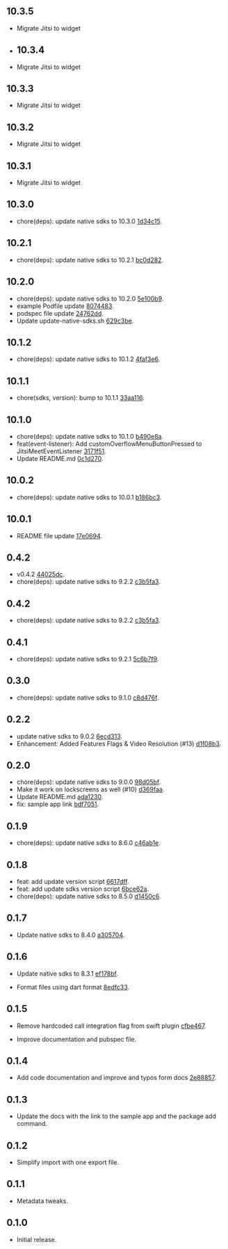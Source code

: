 ## 10.3.5

* Migrate Jitsi to widget

* ## 10.3.4

* Migrate Jitsi to widget

## 10.3.3

* Migrate Jitsi to widget

## 10.3.2

* Migrate Jitsi to widget

## 10.3.1

* Migrate Jitsi to widget

## 10.3.0 

* chore(deps): update native sdks to 10.3.0 [1d34c15](https://github.com/jitsi/jitsi-meet-flutter-sdk/commit/1d34c15615dcbd8a161b8850bfe0906584598161).

## 10.2.1 

* chore(deps): update native sdks to 10.2.1 [bc0d282](https://github.com/jitsi/jitsi-meet-flutter-sdk/commit/bc0d282f102aab555079ee8fd25d2b07e4d645ec).

## 10.2.0 

* chore(deps): update native sdks to 10.2.0 [5e100b9](https://github.com/jitsi/jitsi-meet-flutter-sdk/commit/5e100b98ea3de5069850668aafdb23ba3ddc654b).
* example Podfile update [8074483](https://github.com/jitsi/jitsi-meet-flutter-sdk/commit/8074483cb9b33c5604fcbd7f69da601abbd34aab).
* podspec file update [24762dd](https://github.com/jitsi/jitsi-meet-flutter-sdk/commit/24762ddb9fd436493abd680e3d89fa136d139d04).
* Update update-native-sdks.sh [629c3be](https://github.com/jitsi/jitsi-meet-flutter-sdk/commit/629c3bed823f7ed6bf060fca883be04a93ce95f3).

## 10.1.2 

* chore(deps): update native sdks to 10.1.2 [4faf3e6](https://github.com/jitsi/jitsi-meet-flutter-sdk/commit/4faf3e6dc12e647527d0e762d1b1e8e67cf09ac1).

## 10.1.1 

* chore(sdks, version): bump to 10.1.1 [33aa116](https://github.com/jitsi/jitsi-meet-flutter-sdk/commit/33aa116c3d38a9e7e083fa8eeeebbd9bb886d39c).

## 10.1.0 

* chore(deps): update native sdks to 10.1.0 [b490e8a](https://github.com/jitsi/jitsi-meet-flutter-sdk/commit/b490e8a91afb02dabe83a52a5cf7789372599c11).
* feat(event-listener): Add customOverflowMenuButtonPressed to JitsiMeetEventListener [3171f51](https://github.com/jitsi/jitsi-meet-flutter-sdk/commit/3171f518d237440990525c399629e97f1c817058).
* Update README.md [0c1d270](https://github.com/jitsi/jitsi-meet-flutter-sdk/commit/0c1d2709f2656e97d02231262a83dffcaaff0ee6).

## 10.0.2 

* chore(deps): update native sdks to 10.0.1 [b186bc3](https://github.com/jitsi/jitsi-meet-flutter-sdk/commit/b186bc3a54c7719d04e4562b204ba3ee8400d656).

## 10.0.1 

* README file update [17e0694](https://github.com/jitsi/jitsi-meet-flutter-sdk/commit/17e06949bbfc861508bdb834a617f22427a88a61).

## 0.4.2 

* v0.4.2 [44025dc](https://github.com/jitsi/jitsi-meet-flutter-sdk/commit/44025dce27d9bc5d358b9bce7f6cea604c6fedd8).
* chore(deps): update native sdks to 9.2.2 [c3b5fa3](https://github.com/jitsi/jitsi-meet-flutter-sdk/commit/c3b5fa3e12e7a471df2a1c7cfa963489659c3191).

## 0.4.2 

* chore(deps): update native sdks to 9.2.2 [c3b5fa3](https://github.com/jitsi/jitsi-meet-flutter-sdk/commit/c3b5fa3e12e7a471df2a1c7cfa963489659c3191).

## 0.4.1 

* chore(deps): update native sdks to 9.2.1 [5c6b7f9](https://github.com/jitsi/jitsi-meet-flutter-sdk/commit/5c6b7f9cfa18b21be67e2c26bb1715e37b1ba60e).

## 0.3.0 

* chore(deps): update native sdks to 9.1.0 [c8d476f](https://github.com/jitsi/jitsi-meet-flutter-sdk/commit/c8d476f52db9b84af1e9d7c418c069948c54bea8).

## 0.2.2 

* update native sdks to 9.0.2 [6ecd313](https://github.com/jitsi/jitsi-meet-flutter-sdk/commit/6ecd3132854280c95e855853e6b80d2bc90fb8c4).
* Enhancement: Added Features Flags & Video Resolution (#13) [d1f08b3](https://github.com/jitsi/jitsi-meet-flutter-sdk/commit/d1f08b320c137c9e6fa14a58cfd795732c4882be).

## 0.2.0 

* chore(deps): update native sdks to 9.0.0 [98d05bf](https://github.com/jitsi/jitsi-meet-flutter-sdk/commit/98d05bf5183f70b5df8625a0e0ce620664344cd7).
* Make it work on lockscreens as well (#10) [d369faa](https://github.com/jitsi/jitsi-meet-flutter-sdk/commit/d369faae3462a028c1e2958b9976b48d2d503649).
* Update README.md [ada1230](https://github.com/jitsi/jitsi-meet-flutter-sdk/commit/ada123031bfc9ca4916b67c30926840249de2616).
* fix: sample app link [bdf7051](https://github.com/jitsi/jitsi-meet-flutter-sdk/commit/bdf705101e4afb96420c375deee8bc9169e4693a).

## 0.1.9 

* chore(deps): update native sdks to 8.6.0 [c46ab1e](https://github.com/jitsi/jitsi-meet-flutter-sdk/commit/c46ab1e44c369b1441aa736ef8bbd0bf81f2275e).

## 0.1.8 

* feat: add update version script [6617dff](https://github.com/jitsi/jitsi-meet-flutter-sdk/commit/6617dff4599842c0e8d56c20a875d19299761296).
* feat: add update sdks version script [6bce62a](https://github.com/jitsi/jitsi-meet-flutter-sdk/commit/6bce62acb9888050c6b32ab18c3135fe7ed64bea).
* chore(deps): update native sdks to 8.5.0 [d1450c6](https://github.com/jitsi/jitsi-meet-flutter-sdk/commit/d1450c6df63b17feb25cea57d8dc2d9493b402ea).

## 0.1.7

* Update native sdks to 8.4.0 [a305704](https://github.com/jitsi/jitsi-meet-flutter-sdk/commit/a3057044b0b2652859064192f439309e0578b438).

## 0.1.6

* Update native sdks to 8.3.1 [ef178bf](https://github.com/jitsi/jitsi-meet-flutter-sdk/commit/ef178bf258e5d24ad143b1eadc34f546eabceb1b).

* Format files using dart format [8edfc33](https://github.com/jitsi/jitsi-meet-flutter-sdk/commit/8edfc3384a0c6aac95e9707d6eea44dd5452dfb2).

## 0.1.5

* Remove hardcoded call integration flag from swift plugin [cfbe467](https://github.com/jitsi/jitsi-meet-flutter-sdk/commit/cfbe467169ed3cd76983e7ef7aff8c0d46805a2a).

* Improve documentation and pubspec file.

## 0.1.4

* Add code documentation and improve and typos form docs [2e88857](https://github.com/jitsi/jitsi-meet-flutter-sdk/commit/2e88857e4db5fbe97fa162fcd9f3bd91c01dfd08).

## 0.1.3

* Update the docs with the link to the sample app and the package add command.

## 0.1.2

* Simplify import with one export file.

## 0.1.1

* Metadata tweaks.

## 0.1.0

* Initial release.

